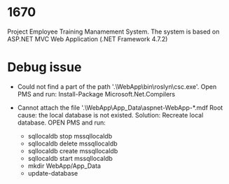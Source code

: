 # 1670
Project Employee Training Manamement System. The system is based on ASP.NET MVC Web Application (.NET Framework 4.7.2)

# Debug issue 
* Could not find a part of the path '.\WebApp\bin\roslyn\csc.exe'.
Open PMS and run:
Install-Package Microsoft.Net.Compilers

* Cannot attach the file '.\WebApp\App_Data\aspnet-WebApp-*.mdf
Root cause: the local database is not existed.
Solution: Recreate local database. OPEN PMS and run:

  * sqllocaldb stop mssqllocaldb
  * sqllocaldb delete mssqllocaldb
  * sqllocaldb create mssqllocaldb
  * sqllocaldb start mssqllocaldb
  * mkdir WebApp/App_Data
  * update-database


